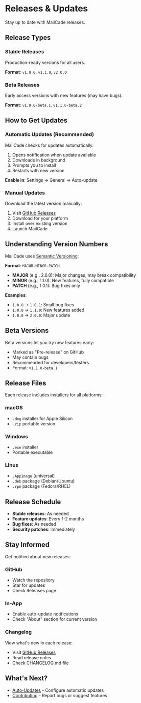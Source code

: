 # Releases & Updates

Stay up to date with MailCade releases.

## Release Types

### Stable Releases

Production-ready versions for all users.

**Format**: `v1.0.0`, `v1.1.0`, `v2.0.0`

### Beta Releases

Early access versions with new features (may have bugs).

**Format**: `v1.0.0-beta.1`, `v1.1.0-beta.2`

## How to Get Updates

### Automatic Updates (Recommended)

MailCade checks for updates automatically:

1. Opens notification when update available
2. Downloads in background
3. Prompts you to install
4. Restarts with new version

**Enable in**: Settings → General → Auto-update

### Manual Updates

Download the latest version manually:

1. Visit [GitHub Releases](https://github.com/olakunlevpn/MailCade/releases)
2. Download for your platform
3. Install over existing version
4. Launch MailCade

## Understanding Version Numbers

MailCade uses [Semantic Versioning](https://semver.org):

**Format**: `MAJOR.MINOR.PATCH`

- **MAJOR** (e.g., 2.0.0): Major changes, may break compatibility
- **MINOR** (e.g., 1.1.0): New features, fully compatible
- **PATCH** (e.g., 1.0.1): Bug fixes only

**Examples**:
- `1.0.0` → `1.0.1`: Small bug fixes
- `1.0.0` → `1.1.0`: New features added
- `1.0.0` → `2.0.0`: Major update

## Beta Versions

Beta versions let you try new features early:

- Marked as "Pre-release" on GitHub
- May contain bugs
- Recommended for developers/testers
- Format: `v1.1.0-beta.1`

## Release Files

Each release includes installers for all platforms:

### macOS
- `.dmg` installer for Apple Silicon
- `.zip` portable version

### Windows
- `.exe` installer
- Portable executable

### Linux
- `.AppImage` (universal)
- `.deb` package (Debian/Ubuntu)
- `.rpm` package (Fedora/RHEL)

## Release Schedule

- **Stable releases**: As needed
- **Feature updates**: Every 1-2 months
- **Bug fixes**: As needed
- **Security patches**: Immediately

## Stay Informed

Get notified about new releases:

### GitHub
- Watch the repository
- Star for updates
- Check Releases page

### In-App
- Enable auto-update notifications
- Check "About" section for current version

### Changelog

View what's new in each release:

- Visit [GitHub Releases](https://github.com/olakunlevpn/MailCade/releases)
- Read release notes
- Check CHANGELOG.md file

## What's Next?

- [Auto-Updates](../advanced/auto-updates.md) - Configure automatic updates
- [Contributing](contributing.md) - Report bugs or suggest features
